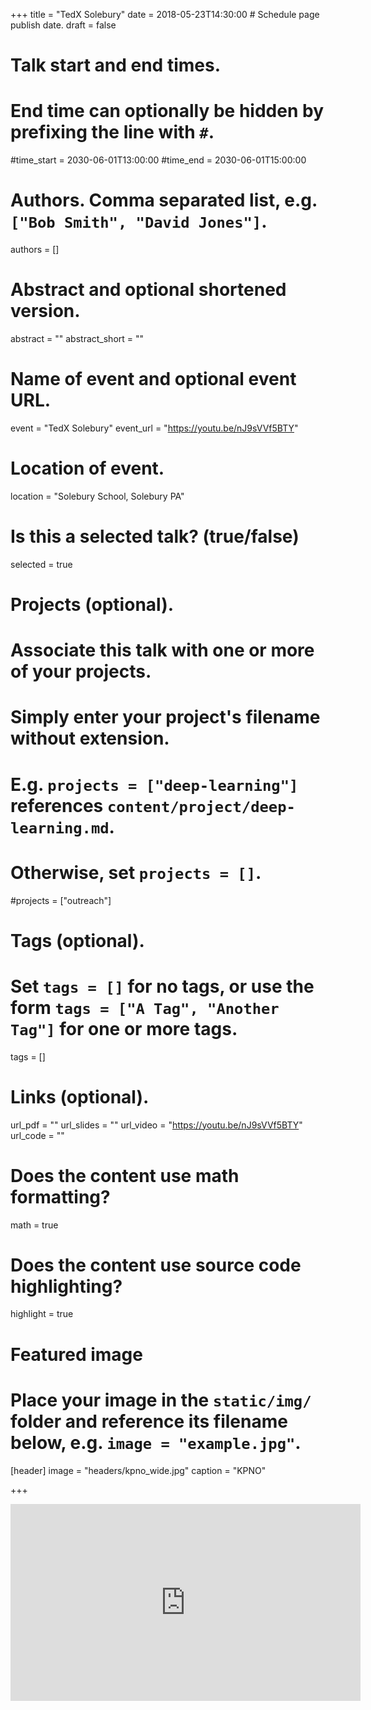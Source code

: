 +++
title = "TedX Solebury"
date = 2018-05-23T14:30:00  # Schedule page publish date.
draft = false

# Talk start and end times.
#   End time can optionally be hidden by prefixing the line with `#`.
#time_start = 2030-06-01T13:00:00
#time_end = 2030-06-01T15:00:00

# Authors. Comma separated list, e.g. `["Bob Smith", "David Jones"]`.
authors = []

# Abstract and optional shortened version.
abstract = ""
abstract_short = ""

# Name of event and optional event URL.
event = "TedX Solebury"
event_url = "https://youtu.be/nJ9sVVf5BTY"

# Location of event.
location = "Solebury School, Solebury PA"

# Is this a selected talk? (true/false)
selected = true

# Projects (optional).
#   Associate this talk with one or more of your projects.
#   Simply enter your project's filename without extension.
#   E.g. `projects = ["deep-learning"]` references `content/project/deep-learning.md`.
#   Otherwise, set `projects = []`.
#projects = ["outreach"]

# Tags (optional).
#   Set `tags = []` for no tags, or use the form `tags = ["A Tag", "Another Tag"]` for one or more tags.
tags = []

# Links (optional).
url_pdf = ""
url_slides = ""
url_video = "https://youtu.be/nJ9sVVf5BTY"
url_code = ""

# Does the content use math formatting?
math = true

# Does the content use source code highlighting?
highlight = true

# Featured image
# Place your image in the `static/img/` folder and reference its filename below, e.g. `image = "example.jpg"`.
[header]
image = "headers/kpno_wide.jpg"
caption = "KPNO"


+++

<iframe width="560" height="315" src="https://www.youtube.com/embed/nJ9sVVf5BTY?rel=0" frameborder="0" allow="autoplay; encrypted-media" allowfullscreen></iframe>
